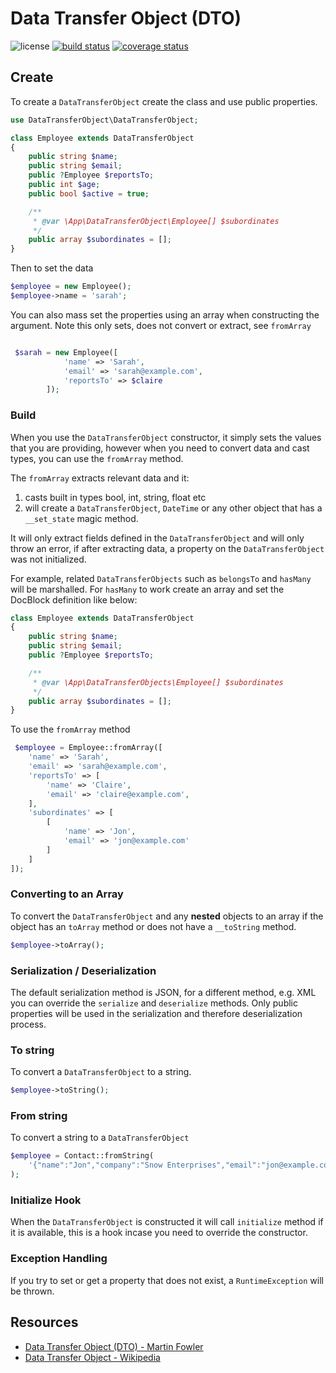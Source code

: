 # Data Transfer Object (DTO)

![license](https://img.shields.io/badge/license-MIT-brightGreen.svg)
[![build status](https://travis-ci.com/jamielsharief/data-transfer-object.svg?branch=main)](https://travis-ci.com/jamielsharief/data-transfer-object)
[![coverage status](https://coveralls.io/repos/github/jamielsharief/data-transfer-object/badge.svg?branch=main)](https://coveralls.io/github/jamielsharief/data-transfer-object?branch=main)


## Create

To create a `DataTransferObject` create the class and use public properties.

```php
use DataTransferObject\DataTransferObject;

class Employee extends DataTransferObject
{
    public string $name;
    public string $email;
    public ?Employee $reportsTo;
    public int $age;
    public bool $active = true;

    /**
     * @var \App\DataTransferObject\Employee[] $subordinates
     */
    public array $subordinates = [];
}
```

Then to set the data

```php
$employee = new Employee();
$employee->name = 'sarah';
```

You can also mass set the properties using an array when constructing the argument. Note this only sets, does not convert or extract, see `fromArray`

```php

 $sarah = new Employee([
            'name' => 'Sarah',
            'email' => 'sarah@example.com',
            'reportsTo' => $claire
        ]);
```

### Build 

When you use the `DataTransferObject` constructor, it simply sets the values that you are providing, however when you need to convert data and cast types, you can use the `fromArray` method.

The `fromArray` extracts relevant data and it:

1. casts built in types bool, int, string, float etc
2. will create a `DataTransferObject`, `DateTime` or any other object that has a `__set_state` magic method.

It will only extract fields defined in the `DataTransferObject` and will only throw an error, if after extracting data, a property on the `DataTransferObject` was not initialized.

For example, related `DataTransferObjects` such as `belongsTo` and `hasMany` will be marshalled. For `hasMany` to work create an array and set the DocBlock definition like below:

```php
class Employee extends DataTransferObject
{
    public string $name;
    public string $email;
    public ?Employee $reportsTo;

    /**
     * @var \App\DataTransferObjects\Employee[] $subordinates
     */
    public array $subordinates = [];
}
```

To use the `fromArray` method

```php
 $employee = Employee::fromArray([
    'name' => 'Sarah',
    'email' => 'sarah@example.com',
    'reportsTo' => [
        'name' => 'Claire',
        'email' => 'claire@example.com',
    ],
    'subordinates' => [
        [
            'name' => 'Jon',
            'email' => 'jon@example.com'
        ]
    ]
]);
```

### Converting to an Array

To convert the `DataTransferObject` and any **nested** objects to an array if the object has an `toArray` method or does not have a `__toString` method.

```php
$employee->toArray();
```

### Serialization / Deserialization

The default serialization method is JSON, for a different method, e.g. XML you can override the `serialize` and `deserialize` methods. Only public properties will be used in the serialization and therefore deserialization process.

### To string

To convert a `DataTransferObject` to a string.

```php
$employee->toString();
```

### From string

To convert a string to a `DataTransferObject`

```php
$employee = Contact::fromString(
    '{"name":"Jon","company":"Snow Enterprises","email":"jon@example.com","age":33,"unsubscribed":false}'
);
```

### Initialize Hook

When the `DataTransferObject` is constructed it will call `initialize` method if it is available, this is a hook incase
you need to override the constructor.

### Exception Handling

If you try to set or get a property that does not exist, a `RuntimeException` will be thrown.

## Resources

- [Data Transfer Object (DTO) - Martin Fowler](https://martinfowler.com/eaaCatalog/dataTransferObject.html)
- [Data Transfer Object - Wikipedia](https://en.wikipedia.org/wiki/Data_transfer_object)